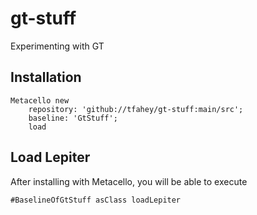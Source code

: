 # gt-stuff
Experimenting with GT

## Installation

```st
Metacello new
	repository: 'github://tfahey/gt-stuff:main/src';
	baseline: 'GtStuff';
	load
```

## Load Lepiter

After installing with Metacello, you will be able to execute

```
#BaselineOfGtStuff asClass loadLepiter
```
